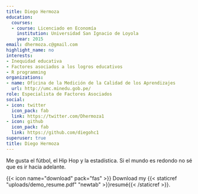 ```yaml
---
title: Diego Hermoza
education:
  courses:
  - course: Licenciado en Economía 
    institution: Universidad San Ignacio de Loyola
    year: 2015
email: dhermoza.c@gmail.com
highlight_name: no
interests:
- Inequidad educativa
- Factores asociados a los logros educativos
- R programming 
organizations:
- name: Oficina de la Medición de la Calidad de los Aprendizajes
  url: http://umc.minedu.gob.pe/
role: Especialista de Factores Asociados
social:
- icon: twitter
  icon_pack: fab
  link: https://twitter.com/Dhermoza1
- icon: github
  icon_pack: fab
  link: https://github.com/diegohc1
superuser: true
title: Diego Hermoza
---
```


Me gusta el fútbol, el Hip Hop y la estadística. Si el mundo es redondo no sé que es ir hacia adelante.   

{{< icon name="download" pack="fas" >}} Download my {{< staticref "uploads/demo_resume.pdf" "newtab" >}}resumé{{< /staticref >}}.
